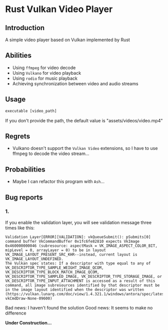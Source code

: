 # Rust Vulkan Video Player
## Introduction
A simple video player based on Vulkan implemented by Rust

## Abilities
- Using `ffmpeg` for video decode
- Using `Vulkano` for video playback
- Using `rodio` for music playback
- Achieving synchronization between video and audio streams

## Usage
```cmd
executable [video_path]
```
If you don't provide the path, the default value is "assets/videos/video.mp4"

## Regrets
- Vulkano doesn't support the `Vulkan Video` extensions, so I have to use ffmpeg to decode the video stream...

## Probabilities
- Maybe I can refactor this program with `Ash`...

## Bug reports
### 1.
If you enable the validation layer, you will see validation message three times like this:
```
Validation Layer[ERROR][VALIDATION]: vkQueueSubmit(): pSubmits[0] command buffer VkCommandBuffer 0x1fc6fe82810 expects VkImage 0x460000000046 (subresource: aspectMask = VK_IMAGE_ASPECT_COLOR_BIT, mipLevel = 0, arrayLayer = 0) to be in layout VK_IMAGE_LAYOUT_PRESENT_SRC_KHR--instead, current layout is VK_IMAGE_LAYOUT_UNDEFINED.
The Vulkan spec states: If a descriptor with type equal to any of VK_DESCRIPTOR_TYPE_SAMPLE_WEIGHT_IMAGE_QCOM, VK_DESCRIPTOR_TYPE_BLOCK_MATCH_IMAGE_QCOM, VK_DESCRIPTOR_TYPE_SAMPLED_IMAGE, VK_DESCRIPTOR_TYPE_STORAGE_IMAGE, or VK_DESCRIPTOR_TYPE_INPUT_ATTACHMENT is accessed as a result of this command, all image subresources identified by that descriptor must be in the image layout identified when the descriptor was written (https://vulkan.lunarg.com/doc/view/1.4.321.1/windows/antora/spec/latest/chapters/drawing.html#VUID-vkCmdDraw-None-09600)
```
Bad news: I haven't found the solution
Good news: It seems to make no difference

**Under Construction...**